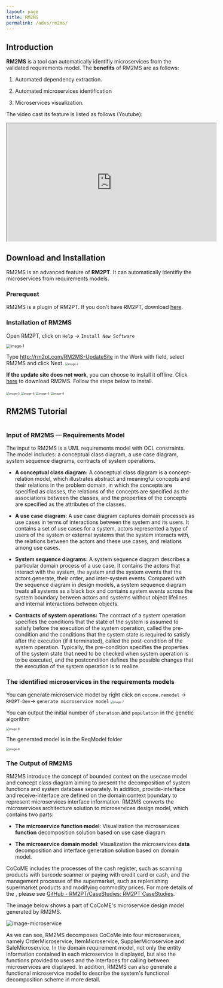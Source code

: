 ```yaml
---
layout: page
title: RM2MS
permalink: /advs/rm2ms/
---
```


## Introduction

**RM2MS** is a tool can automatically identifiy microservices from the validated requirements model. The **benefits** of RM2MS are as follows:

1. Automated dependency extraction.

2. Automated microservices identification

3. Microservices visualization.

The video cast its feature is listed as follows (Youtube):

<iframe class="uk-width-1-3@m" width="560" height="315" src="https://www.youtube.com/embed/1PTBn7WLNiM" frameborder="1" allow="accelerometer; autoplay; encrypted-media; gyroscope; picture-in-picture" allowfullscreen>RM2MS Youtube Video</iframe>

## Download and Installation

RM2MS is an advanced feature of **RM2PT**. It can automatically identifiy the microservices from requirements models.

### Prerequest

RM2MS is a plugin of RM2PT. If you don't have RM2PT, download [here](https://rm2pt.com/downloads/).

### Installation of RM2MS

Open RM2PT, click on `Help` -> `Install New Software`

<img src="../../imgs/RM2MS/image-1.png" alt="image-1" style="zoom: 70%;" />

Type http://rm2pt.com/RM2MS-UpdateSite in the Work with field, select RM2MS and click Next.
<img src="../../imgs/RM2MS/image-2.png" alt="image-2" style="zoom: 50%;" />

**If the update site does not work**, you can choose to install it offline. Click [here](https://github.com/RM2PT/RM2MS-UpdateSite/releases/download/v1.0.0/com.rm2pt.generator.microservice.updatesite-1.0.0-SNAPSHOT.zip) to download RM2MS. Follow the steps below to install.

<img title="" src="../../imgs/RM2MS/image-3.png" alt="image-3" style="zoom: 50%;" data-align="left">
<img src="../../imgs/RM2MS/image-4.png" alt="image-4" style="zoom: 50%;" />
<img src="../../imgs/RM2MS/image-5.png" alt="image-5" style="zoom: 50%;" />
<img src="../../imgs/RM2MS/image-6.png" alt="image-6" style="zoom: 50%;" />

## RM2MS Tutorial

<img title="" src="..\..\imgs\RM2MS\overview.jpg" alt="">

### Input of RM2MS — Requirements Model

The input to RM2MS is a UML requirements model with OCL constraints. The model includes: a conceptual class diagram, a use case diagram, system sequence diagrams, contracts of system operations.

- **A conceptual class diagram:** A conceptual class diagram is a concept-relation model, which illustrates abstract and meaningful concepts and their relations in the problem domain, in which the concepts are specified as classes, the relations of the concepts are specified as the associations between the classes, and the properties of the concepts are specified as the attributes of the classes.

- **A use case diagram:** A use case diagram captures domain processes as use cases in terms of interactions between the system and its users. It contains a set of use cases for a system, actors represented a type of users of the system or external systems that the system interacts with, the relations between the actors and these use cases, and relations among use cases.

- **System sequence diagrams:** A system sequence diagram describes a particular domain process of a use case. It contains the actors that interact with the system, the system and the system events that the actors generate, their order, and inter-system events. Compared with the sequence diagram in design models, a system sequence diagram treats all systems as a black box and contains system events across the system boundary between actors and systems without object lifelines and internal interactions between objects.

- **Contracts of system operations:** The contract of a system operation specifies the conditions that the state of the system is assumed to satisfy before the execution of the system operation, called the pre-condition and the conditions that the system state is required to satisfy after the execution (if it terminated), called the post-condition of the system operation. Typically, the pre-condition specifies the properties of the system state that need to be checked when system operation is to be executed, and the postcondition defines the possible changes that the execution of the system operation is to realize.

### The identified microservices in the requirements models

You can generate microservice model by right click on `cocome.remodel` -> `RM2PT-Dev`-> `generate microservice model`
<img src="../../imgs/RM2MS/image-7.png" alt="image-7" style="zoom: 50%;" />

You can output the initial number of `iteration` and `population` in the genetic algorithm  

<img src="../../imgs/RM2MS/image-8.png" alt="image-8" style="zoom: 50%;" />

The generated model is in the ReqModel folder  

<img src="../../imgs/RM2MS/image-9.png" alt="image-9" style="zoom: 50%;" />  

### The Output of RM2MS

RM2MS introduce the concept of bounded context on the usecase model and concept class diagram aiming to present the decomposition of system functions and system database separately. In addition, provide-interface and receive-interface are defined on the domain context boundary to represent microservices interface information.  RM2MS converts the microservices architecture solution to microservices design model,  which contains two parts:

- **The microservice function model**: Visualization the microservices **function** decomposition solution based on use case diagram.

- **The microservice domain model**: Visualization the microservices **data** decomposition and interface generation solution based on domain model.

CoCoME includes the processes of the cash register, such as scanning products with barcode scanner or paying with credit card or cash, and the management processes of the supermarket, such as replenishing supermarket products and modifying commodity prices. For more details of the , please see [GitHub - RM2PT/CaseStudies: RM2PT CaseStudies](https://github.com/RM2PT/CaseStudies).

The image below shows a part of CoCoME's microservice design model generated by RM2MS.

![image-microservice](../../imgs/RM2MS/output.png)

As we can see, RM2MS decomposes CoCoMe into four microservices, namely OrderMicroservice, ItemMicroservice, SupplierMicroservice and SaleMicroservice. In the domain requirement model, not only the entity information contained in each microservice is displayed, but also the functions provided to users and the interfaces for calling between microservices are displayed. In addition, RM2MS can also generate a functional microservice model to describe the system's functional decomposition scheme in more detail.